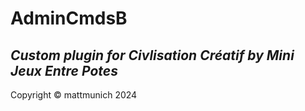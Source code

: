 # AdminCmdsB
## *Custom plugin for Civlisation Créatif by Mini Jeux Entre Potes*

Copyright © mattmunich 2024
